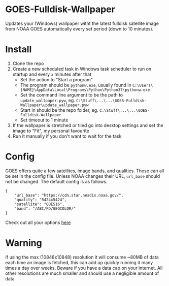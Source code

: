 # GOES-Fulldisk-Wallpaper

Updates your (Windows) wallpaper witht the latest fulldisk satellite image from NOAA GOES automatically every set period (down to 10 minutes).

# Install
1. Clone the repo
2. Create a new scheduled task in Windows task scheduler to run on startup and every `x` minutes after that
    - Set the action to "Start a program"
    - The program should be `pythonw.exe`, usually found in `C:\Users\{NAME}\AppData\Local\Programs\Python\Python37\pythonw.exe`
    - Set the command line argument to be the path to `update_wallpaper.pyw`, eg. `C:\Stuff\...\...\GOES-Fulldisk-Wallpaper\update_wallpaper.pyw`
    - Start in should be the repo folder, eg. `C:\Stuff\...\...\GOES-Fulldisk-Wallpaper`
    - Set timeout to 1 minute
3. If the wallpaper is stretched or tiled go into desktop settings and set the image to "Fit", my personal favourite
4. Run it manually if you don't want to wait for the task

# Config
GOES offers quite a few satellites, image bands, and qualities. These can all be set in the config file. Unless NOAA changes their URL, `url_base` should not be changed. The default config is as follows.
```
{
    "url_base": "https://cdn.star.nesdis.noaa.gov/",
    "quality": "5424x5424",
    "satellite": "GOES16",
    "band": "/ABI/FD/GEOCOLOR/"
}
```
Check out all your options [here](https://www.star.nesdis.noaa.gov/GOES/fulldisk.php?sat=G16)

# Warning
If using the max (10848x10848) resolution it will consume ~80MB of data each time an image is fetched, this can add up quickly running it many times a day over weeks. Beware if you have a data cap on your internet. All other resolutions are much smaller and should use a negligible amount of data
